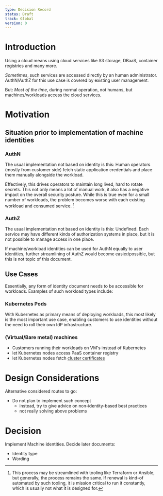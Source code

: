 ```yaml
---
type: Decision Record
status: Draft
track: Global
version: 0
---
```


# Introduction

Using a cloud means using cloud services like S3 storage, DBaaS, container registries and many more.

*Sometimes*, such services are accessed directly by an human administrator. AuthN/AuthZ for this use case is covered by existing user management.

But: *Most of the time*, during normal operation, not humans, but machines/workloads access the cloud services.

# Motivation

## Situation prior to implementation of machine identities

### AuthN

The usual implementation not based on identity is this: Human operators (mostly from customer side) fetch static application credentials and place them manually alongside the workload.

Effectively, this drives operators to maintain long lived, hard to rotate secrets. This not only means a lot of manual work, it also has a negative impact on the overall security posture.
While this is true even for a small number of workloads, the problem becomes worse with each existing workload and consumed service. [^1]

### AuthZ

The usual implementation not based on identity is this: Undefined. Each service may have different kinds of authorization systems in place, but it is not possible to manage access in one place.

If machine/workload identities can be used for AuthN equally to user identities, further streamlining of AuthZ would become easier/possible, but this is not topic of this document.

## Use Cases

Essentially, any form of identity document needs to be accessible for workloads. Examples of such workload types include:

### Kubernetes Pods

With Kubernetes as primary means of deploying workloads, this most likely is the most important use case, enabling customers to use identities without the need to roll their own IdP infrastructure.

### (Virtual/Bare metal) machines

* Customers running their workloads on VM's instead of Kubernetes
* let Kubernetes nodes access PaaS container registry
* let Kubernetes nodes fetch [cluster certificates](https://github.com/SovereignCloudStack/issues/discussions/114)

# Design Considerations

Alternative considered routes to go:

* Do not plan to implement such concept
    - instead, try to give advice on non-identity-based best practices
    - not really solving above problems

# Decision

Implement Machine identities. Decide later documents:

- Identity type
- Wording

[^1]: This process may be streamlined with tooling like Terraform or Ansible, but generally, the process remains the same. If renewal is kind-of automated by such tooling, it is mission critical to run it constantly, which is usually not what it is designed for.
